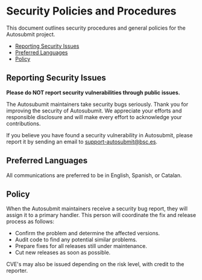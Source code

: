 # Security Policies and Procedures

This document outlines security procedures and general policies for the
Autosubmit project.

  * [Reporting Security Issues](#reporting-security-issues)
  * [Preferred Languages](#preferred-languages)
  * [Policy](#policy)

## Reporting Security Issues

**Please do NOT report security vulnerabilities through public issues.**

The Autosubumit maintainers take security bugs seriously. Thank you for
improving the security of Autosubumit. We appreciate your efforts and responsible
disclosure and will make every effort to acknowledge your contributions.

If you believe you have found a security vulnerability in Autosubmit,
please report it by sending an email to
<a href="mailto:support-autosubmit@bsc.es">support-autosubmit@bsc.es</a>.

## Preferred Languages

All communications are preferred to be in English, Spanish, or Catalan.

## Policy

When the Autosubmit maintainers receive a security bug report, they will
assign it to a primary handler. This person will coordinate the fix and
release process as follows:

* Confirm the problem and determine the affected versions.
* Audit code to find any potential similar problems.
* Prepare fixes for all releases still under maintenance.
* Cut new releases as soon as possible.

CVE's may also be issued depending on the risk level, with credit to
the reporter.
